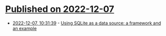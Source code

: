 # [Published on 2022-12-07](index.md)

* [2022-12-07, 10:31:39](https://lobste.rs/s/hdxbdl/using_sqlite_as_data_source_framework) - [Using SQLite as a data source: a framework and an example](https://emacsconf.org/2022/talks/sqlite/)
